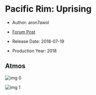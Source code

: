 # Pacific Rim: Uprising

* Author: aron7awol

* [Forum Post](https://www.avsforum.com/threads/bass-eq-for-filtered-movies.2995212/post-56734568)

* Release Date: 2018-07-19
* Production Year: 2018

## Atmos

![img 0](https://i.imgur.com/23d8Ohk.jpg)

![img 1](https://i.imgur.com/c3Hvg8z.jpg)

